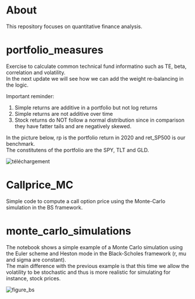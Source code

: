 # About
This repository focuses on quantitative finance analysis.

# portfolio_measures
Exercise to calculate common technical fund informatino such as TE, beta, correlation and volatility.   
In the next update we will see how we can add the weight re-balancing in the logic.

Important reminder:
  1) Simple returns are additive in a portfolio but not log returns
  2) Simple returns are not additive over time
  3) Stock returns do NOT follow a normal distribution since in comparison they have fatter tails and are negatively skewed.
 
In the picture below, rp is the portfolio return in 2020 and ret_SP500 is our benchmark.  
The constitutens of the portfolio are the SPY, TLT and GLD.  

![téléchargement](https://user-images.githubusercontent.com/36447056/106645323-7b191400-658c-11eb-88fc-14d60e6742f9.png)


# Callprice_MC
Simple code to compute a call option price using the Monte-Carlo simulation in the BS framework.

# monte_carlo_simulations
The notebook shows a simple example of a Monte Carlo simulation using the Euler scheme and Heston mode in the Black-Scholes framework (r, mu and sigma are constant).  
The main difference with the previous example is that this time we allow the volatility to be stochastic and thus is more realistic for simulating for instance, stock prices.  

![figure_bs](https://user-images.githubusercontent.com/36447056/36300729-9835812a-1302-11e8-9691-be47924eabd7.png)
